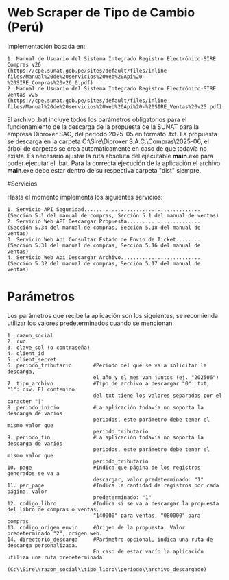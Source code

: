 
# Web Scraper de Tipo de Cambio (Perú) 

Implementación basada en:

    1. Manual de Usuario del Sistema Integrado Registro Electrónico-SIRE Compras v26
    (https://cpe.sunat.gob.pe/sites/default/files/inline-files/Manual%20de%20servicios%20Web%20Api%20-%20SIRE_Compras%20v26_0.pdf) 
    2. Manual de Usuario del Sistema Integrado Registro Electrónico-SIRE Ventas v25 
    (https://cpe.sunat.gob.pe/sites/default/files/inline-files/Manual%20de%20servicios%20Web%20Api%20-%20SIRE_Ventas%20v25.pdf)

El archivo .bat incluye todos los parámetros obligatorios para el funcionamiento de la descarga de la propuesta de la SUNAT para la empresa Diproxer SAC, del
periodo 2025-05 en formato .txt. La propuesta se descarga en la carpeta C:\\Sire\\Diproxer S.A.C.\\Compras\\2025-06, el árbol de carpetas se crea automáticamente
en caso de que todavía no exista. Es necesario ajustar la ruta absoluta del ejecutable __main__.exe para poder ejecutar el .bat. Para la correcta ejecución de 
la aplicación el archivo __main__.exe debe estar dentro de su respectiva carpeta "dist" siempre.

#Servicios

Hasta el momento implementa los siguientes servicios:

    1. Servicio API Seguridad......................................(Sección 5.1 del manual de compras, Sección 5.1 del manual de ventas)
    2. Servicio Web API Descargar Propuesta........................(Sección 5.34 del manual de compras, Sección 5.18 del manual de ventas)
    3. Servicio Web Api Consultar Estado de Envío de Ticket........(Sección 5.31 del manual de compras, Sección 5.16 del manual de ventas)
    4. Servicio Web Api Descargar Archivo..........................(Sección 5.32 del manual de compras, Sección 5.17 del manual de ventas)

# Parámetros

Los parámetros que recibe la aplicación son los siguientes, se recomienda utilizar los valores predeterminados cuando se mencionan:

    1. razon_social
    2. ruc
    3. clave_sol (o contraseña)
    4. client_id
    5. client_secret
    6. periodo_tributario 		#Periodo del que se va a solicitar la descarga, 
                                el año y el mes van juntos (ej. "202506")
    7. tipo_archivo 		    #Tipo de archivo a descargar "0": txt, "1": csv. El contenido 
                                del txt tiene los valores separados por el caracter "|"
    8. periodo_inicio   		#La aplicación todavía no soporta la descarga de varios     
                                periodos, este parámetro debe tener el mismo valor que  
                                periodo_tributario 
    9. periodo_fin			    #La aplicación todavía no soporta la descarga de varios 
                                periodos, este parámetro debe tener el mismo valor que 
                                periodo_tributario
    10. page			        #Indica que página de los registros generados se va a 
                                descargar, valor predeterminado: "1"
    11. per_page			    #Indica la cantidad de registros por cada página, valor 
                                predeterminado: "1"
    12. codigo_libro		    #Indica si se va a descargar la propuesta del libro de compras o ventas. 
                                "140000" para ventas, "080000" para compras
    13. codigo_origen_envio		#Origen de la propuesta. Valor predeterminado "2", origen web.
    14. directorio_descarga		#Parámetro opcional, indica una ruta de descarga personalizada. 
                                En caso de estar vacío la aplicación utiliza una ruta predeterminada
                                (C:\\Sire\\razon_social\\tipo_libro\\periodo\\archivo_descargado)

    